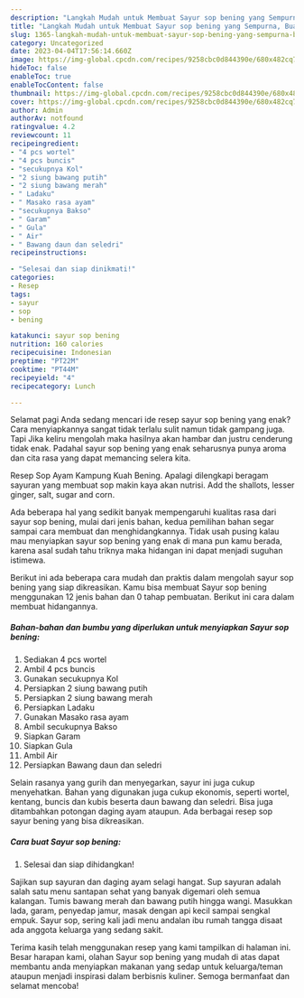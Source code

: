 ```yaml
---
description: "Langkah Mudah untuk Membuat Sayur sop bening yang Sempurna, Buat Buka Puasa Menggugah Selera"
title: "Langkah Mudah untuk Membuat Sayur sop bening yang Sempurna, Buat Buka Puasa Menggugah Selera"
slug: 1365-langkah-mudah-untuk-membuat-sayur-sop-bening-yang-sempurna-buat-buka-puasa-menggugah-selera
category: Uncategorized
date: 2023-04-04T17:56:14.660Z
image: https://img-global.cpcdn.com/recipes/9258cbc0d844390e/680x482cq70/sayur-sop-bening-foto-resep-utama.jpg
hideToc: false
enableToc: true
enableTocContent: false
thumbnail: https://img-global.cpcdn.com/recipes/9258cbc0d844390e/680x482cq70/sayur-sop-bening-foto-resep-utama.jpg
cover: https://img-global.cpcdn.com/recipes/9258cbc0d844390e/680x482cq70/sayur-sop-bening-foto-resep-utama.jpg
author: Admin
authorAv: notfound
ratingvalue: 4.2
reviewcount: 11
recipeingredient:
- "4 pcs wortel"
- "4 pcs buncis"
- "secukupnya Kol"
- "2 siung bawang putih"
- "2 siung bawang merah"
- " Ladaku"
- " Masako rasa ayam"
- "secukupnya Bakso"
- " Garam"
- " Gula"
- " Air"
- " Bawang daun dan seledri"
recipeinstructions:

- "Selesai dan siap dinikmati!"
categories:
- Resep
tags:
- sayur
- sop
- bening

katakunci: sayur sop bening 
nutrition: 160 calories
recipecuisine: Indonesian
preptime: "PT22M"
cooktime: "PT44M"
recipeyield: "4"
recipecategory: Lunch

---
```



Selamat pagi Anda sedang mencari ide resep sayur sop bening yang enak? Cara menyiapkannya sangat tidak terlalu sulit namun tidak gampang juga. Tapi Jika keliru mengolah maka hasilnya akan hambar dan justru cenderung tidak enak. Padahal sayur sop bening yang enak seharusnya punya aroma dan cita rasa yang dapat memancing selera kita.


Resep Sop Ayam Kampung Kuah Bening. Apalagi dilengkapi beragam sayuran yang membuat sop makin kaya akan nutrisi. Add the shallots, lesser ginger, salt, sugar and corn.

Ada beberapa hal yang sedikit banyak mempengaruhi kualitas rasa dari sayur sop bening, mulai dari jenis bahan, kedua pemilihan bahan segar sampai cara membuat dan menghidangkannya. Tidak usah pusing kalau mau menyiapkan sayur sop bening yang enak di mana pun kamu berada, karena asal sudah tahu triknya maka hidangan ini dapat menjadi suguhan istimewa.


Berikut ini ada beberapa cara mudah dan praktis dalam mengolah sayur sop bening yang siap dikreasikan. Kamu bisa membuat Sayur sop bening menggunakan 12 jenis bahan dan 0 tahap pembuatan. Berikut ini cara dalam membuat hidangannya.

<!--inarticleads1-->

##### Bahan-bahan dan bumbu yang diperlukan untuk menyiapkan Sayur sop bening:

1. Sediakan 4 pcs wortel
1. Ambil 4 pcs buncis
1. Gunakan secukupnya Kol
1. Persiapkan 2 siung bawang putih
1. Persiapkan 2 siung bawang merah
1. Persiapkan  Ladaku
1. Gunakan  Masako rasa ayam
1. Ambil secukupnya Bakso
1. Siapkan  Garam
1. Siapkan  Gula
1. Ambil  Air
1. Persiapkan  Bawang daun dan seledri


Selain rasanya yang gurih dan menyegarkan, sayur ini juga cukup menyehatkan. Bahan yang digunakan juga cukup ekonomis, seperti wortel, kentang, buncis dan kubis beserta daun bawang dan seledri. Bisa juga ditambahkan potongan daging ayam ataupun. Ada berbagai resep sop sayur bening yang bisa dikreasikan. 

<!--inarticleads2-->

##### Cara buat Sayur sop bening:


1. Selesai dan siap dihidangkan!

Sajikan sup sayuran dan daging ayam selagi hangat. Sup sayuran adalah salah satu menu santapan sehat yang banyak digemari oleh semua kalangan. Tumis bawang merah dan bawang putih hingga wangi. Masukkan lada, garam, penyedap jamur, masak dengan api kecil sampai sengkal empuk. Sayur sop, sering kali jadi menu andalan ibu rumah tangga disaat ada anggota keluarga yang sedang sakit. 

Terima kasih telah menggunakan resep yang kami tampilkan di halaman ini. Besar harapan kami, olahan Sayur sop bening yang mudah di atas dapat membantu anda menyiapkan makanan yang sedap untuk keluarga/teman ataupun menjadi inspirasi dalam berbisnis kuliner. Semoga bermanfaat dan selamat mencoba!
